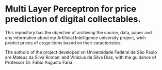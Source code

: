 # Multi Layer Perceptron for price prediction of digital collectables.
This repository has the objective of archiving the source, data, paper and any information about my Artificial Intelligence university project, wich predict prices of cs:go items based on their caracteristics.

The authors of the project developed on Universidade Federal de São Paulo are Mateus da Silva Romani and Vinícius da Silva Dias, with the guidance of Professor Dr. Fabio Augusto Faria.
